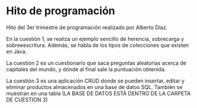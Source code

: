 # Hito de programación

Hito del 3er trimestre de programación realizado por Alberto Díaz.

En la cuestión 1, se realiza un ejemplo sencillo de herencia, sobrecarga y sobreeescritura. Además, se habla de los tipos de colecciones que existen en Java.

La cuestión 2 es un cuestionario que saca preguntas aleatorias acerca de capitales del mundo, y dónde al final sale la puntuación obtenida.

La cuestión 3 es una aplicación CRUD dónde se pueden insertar, editar y eliminar productos almacenados en una base de datos SQL. También se muestran en una tabla (LA BASE DE DATOS ESTÁ DENTRO DE LA CARPETA DE CUESTION 3)
